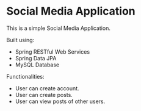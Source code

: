 # Social Media Application

This is a simple Social Media Application.

Built using:
- Spring RESTful Web Services
- Spring Data JPA
- MySQL Database

Functionalities:
- User can create account.
- User can create posts.
- User can view posts of other users.
